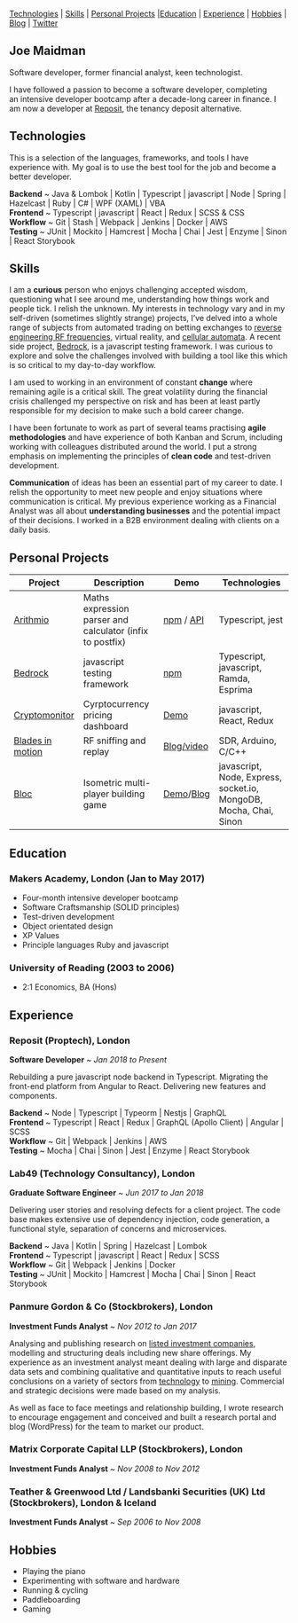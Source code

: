 [Technologies](#technologies) | [Skills](#skills) | [Personal Projects](#personal-projects) |[Education](#education) | [Experience](#experience) | [Hobbies](#hobbies) | [Blog](http://www.joemaidman.com/) | [Twitter](https://twitter.com/joemaidman)

## Joe Maidman
Software developer, former financial analyst, keen technologist.

I have followed a passion to become a software developer, completing an intensive developer bootcamp after a decade-long career in finance. I am now a developer at [Reposit](http://getreposit.uk/), the tenancy deposit alternative.

## Technologies

This is a selection of the languages, frameworks, and tools I have experience with. My goal is to use the best tool for the job and become a better developer.

<b>Backend</b>  ~ Java & Lombok | Kotlin | Typescript | javascript | Node | Spring | Hazelcast | Ruby | C# | WPF (XAML) | VBA </br>
<b>Frontend</b> ~ Typescript | javascript | React | Redux | SCSS & CSS</br>
<b>Workflow</b> ~ Git | Stash | Webpack | Jenkins | Docker | AWS</br>
<b>Testing</b>  ~ JUnit | Mockito | Hamcrest | Mocha | Chai | Jest | Enzyme | Sinon | React Storybook

## Skills

I am a <b>curious</b> person who enjoys challenging accepted wisdom, questioning what I see around me, understanding how things work and people tick. I relish the unknown. My interests in technology vary and in my self-driven (sometimes slightly strange) projects, I’ve delved into a whole range of subjects from automated trading on betting exchanges to [reverse engineering RF frequencies](https://github.com/joemaidman/blades-in-motion), virtual reality, and [cellular automata](http://gameoflife.netlify.com/). A recent side project, [Bedrock](https://github.com/joemaidman/bedrock), is a javascript testing framework. I was curious to explore and solve the challenges involved with building a tool like this which is so critical to my day-to-day workflow. 

I am used to working in an environment of constant <b>change</b> where remaining agile is a critical skill. The great volatility during the financial crisis challenged my perspective on risk and has been at least partly responsible for my decision to make such a bold career change. 

I have been fortunate to work as part of several teams practising <b>agile methodologies</b> and have experience of both Kanban and Scrum, including working with colleagues distributed around the world. I put a strong emphasis on implementing the principles of <b>clean code</b> and test-driven development.


<b>Communication</b> of ideas has been an essential part of my career to date. I relish the opportunity to meet new people and enjoy situations where communication is critical. My previous experience working as a Financial Analyst was all about <b>understanding businesses</b> and the potential impact of their decisions. I worked in a B2B environment dealing with clients on a daily basis.


## Personal Projects

| Project  | Description  | Demo  | Technologies |
|---|---|---|---|
| [Arithmio](https://github.com/joemaidman/arithmio)  | Maths expression parser and calculator  (infix to postfix)  | [npm](https://www.npmjs.com/package/arithmio) / [API](https://arithmio.netlify.com/#introduction) |  Typescript, jest |
| [Bedrock](https://github.com/joemaidman/bedrock)  | javascript testing framework  | [npm](https://www.npmjs.com/package/bed-rock) |  Typescript, javascript, Ramda, Esprima |
| [Cryptomonitor](https://github.com/joemaidman/cryptomonitor)  | Cyrptocurrency pricing dashboard | [Demo](https://cryptomonitor.netlify.com/) | javascript, React, Redux |
| [Blades in motion](https://github.com/joemaidman/blades-in-motion)  | RF sniffing and replay  | [Blog/video](http://www.joemaidman.com/?p=317) |  SDR, Arduino, C/C++ |
| [Bloc](https://github.com/joemaidman/bloc)  | Isometric multi-player building game | [Demo](https://bloc-game.herokuapp.com/)/[Blog](http://www.joemaidman.com/?p=540) | javascript, Node, Express, socket.io, MongoDB, Mocha, Chai, Sinon |

## Education

### Makers Academy, London (Jan to May 2017)
- Four-month intensive developer bootcamp
- Software Craftsmanship (SOLID principles)
- Test-driven development
- Object orientated design
- XP Values
- Principle languages Ruby and javascript

### University of Reading (2003 to 2006)
- 2:1 Economics, BA (Hons)

## Experience

### Reposit (Proptech), London   
**Software Developer** ~ *Jan 2018 to Present*

Rebuilding a pure javascript node backend in Typescript. Migrating the front-end platform from Angular to React. Delivering new features and components.

<b>Backend</b> ~ Node | Typescript | Typeorm | Nestjs | GraphQL </br>
<b>Frontend</b> ~ Typescript | React | Redux | GraphQL (Apollo Client) | Angular | SCSS </br>
<b>Workflow</b>  ~ Git | Webpack | Jenkins | AWS</br>
<b>Testing</b>  ~ Mocha | Chai | Sinon | Jest | Enzyme | React Storybook

### Lab49 (Technology Consultancy), London   
**Graduate Software Engineer** ~ *Jun 2017 to Jan 2018*

Delivering user stories and resolving defects for a client project. The code base makes extensive use of dependency injection, code generation, a functional style, separation of concerns and microservices.

<b>Backend</b>  ~ Java | Kotlin | Spring | Hazelcast | Lombok </br>
<b>Frontend</b> ~ Typescript | javascript | React | Redux | SCSS </br>
<b>Workflow</b>  ~ Git | Webpack | Jenkins | Docker</br>
<b>Testing</b>  ~ JUnit | Mockito | Hamcrest | Mocha | Chai | Sinon | React Storybook

### Panmure Gordon & Co (Stockbrokers), London   
**Investment Funds Analyst** ~ *Nov 2012 to Jan 2017*

Analysing and publishing research on [listed investment companies](https://en.wikipedia.org/wiki/Closed-end_fund), modelling and structuring deals including new share offerings. My experience as an investment analyst meant dealing with large and disparate data sets and combining qualitative and quantitative inputs to reach useful conclusions on a variety of sectors from [technology](http://joemaidman.com/documents/PCT.pdf) to [mining](http://joemaidman.com/documents/BRWM.pdf). Commercial and strategic decisions were made based on my analysis.

 As well as face to face meetings and relationship building, I wrote research to encourage engagement and conceived and built a research portal and blog (WordPress) for the team to market our product.

### Matrix Corporate Capital LLP (Stockbrokers), London
**Investment Funds Analyst** ~ *Nov 2008 to Nov 2012*

### Teather & Greenwood Ltd / Landsbanki Securities (UK) Ltd (Stockbrokers), London & Iceland
**Investment Funds Analyst** ~ *Sep 2006 to Nov 2008*

## Hobbies
- Playing the piano
- Experimenting with software and hardware
- Running & cycling
- Paddleboarding
- Gaming